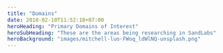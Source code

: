 ```yaml
---
title: "Domains"
date: 2018-02-10T11:52:18+07:00
heroHeading: "Primary Domains of Interest"
heroSubHeading: "These are the areas being researching in SandLabs"
heroBackground: "images/mitchell-luo-FWoq_ldWlNQ-unsplash.png"
---
```

